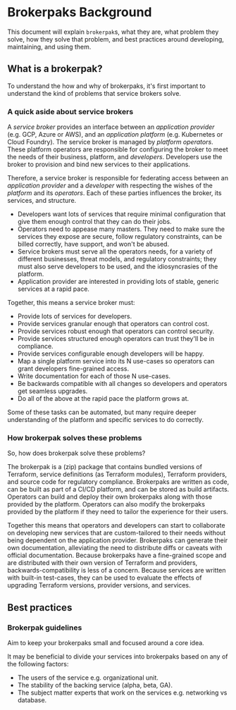# Brokerpaks Background

This document will explain `brokerpak`s, what they are, what problem they solve, how they solve that problem, and best practices around developing, maintaining, and using them.

## What is a brokerpak?

To understand the how and why of brokerpaks, it's first important to understand the kind of problems that service brokers solve.

### A quick aside about service brokers

A _service broker_ provides an interface between an _application provider_ (e.g. GCP, Azure or AWS), and an _application platform_ (e.g. Kubernetes or Cloud Foundry).
The service broker is managed by _platform operators_.
These platform operators are responsible for configuring the broker to meet the needs of their business, platform, and _developers_.
Developers use the broker to provision and bind new services to their applications.

Therefore, a service broker is responsible for federating access between an _application provider_ and a _developer_ with respecting the wishes of the _platform_ and its _operators_.
Each of these parties influences the broker, its services, and structure.

* Developers want lots of services that require minimal configuration that give them enough control that they can do their jobs.
* Operators need to appease many masters. They need to make sure the services they expose are secure, follow regulatory constraints, can be billed correctly, have support, and won't be abused.
* Service brokers must serve all the operators needs, for a variety of different businesses, threat models, and regulatory constraints; they must also serve developers to be used, and the idiosyncrasies of the platform.
* Application provider are interested in providing lots of stable, generic services at a rapid pace.

Together, this means a service broker must:

* Provide lots of services for developers.
* Provide services granular enough that operators can control cost.
* Provide services robust enough that operators can control security.
* Provide services structured enough operators can trust they'll be in compliance.
* Provide services configurable enough developers will be happy.
* Map a single platform service into its N use-cases so operators can grant developers fine-grained access.
* Write documentation for each of those N use-cases.
* Be backwards compatible with all changes so developers and operators get seamless upgrades.
* Do all of the above at the rapid pace the platform grows at.

Some of these tasks can be automated, but many require deeper understanding of the platform and specific services to do correctly.

### How brokerpak solves these problems

So, how does brokerpak solve these problems?

The brokerpak is a (zip) package that contains bundled versions of Terraform, service definitions (as Terraform modules), Terraform providers, and source code for regulatory compliance.
Brokerpaks are written as code, can be built as part of a CI/CD platform, and can be stored as build artifacts.
Operators can build and deploy their own brokerpaks along with those provided by the platform.
Operators can also modify the brokerpaks provided by the platform if they need to tailor the experience for their users.

Together this means that operators and developers can start to collaborate on developing new services that are custom-tailored to their needs without being dependent on the application provider.
Brokerpaks can generate their own documentation, alleviating the need to distribute diffs or caveats with official documentation.
Because brokerpaks have a fine-grained scope and are distributed with their own version of Terraform and providers, backwards-compatibility is less of a concern.
Because services are written with built-in test-cases, they can be used to evaluate the effects of upgrading Terraform versions, provider versions, and services.

## Best practices

### Brokerpak guidelines

Aim to keep your brokerpaks small and focused around a core idea.

It may be beneficial to divide your services into brokerpaks based on any of the following factors:

 * The users of the service e.g. organizational unit.
 * The stability of the backing service (alpha, beta, GA).
 * The subject matter experts that work on the services e.g. networking vs database.
